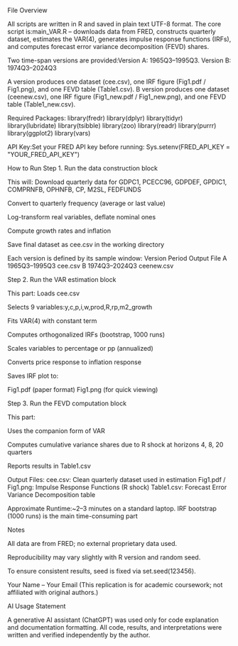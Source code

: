 File Overview

All scripts are written in R and saved in plain text UTF-8 format.
The core script is:main_VAR.R – downloads data from FRED, constructs quarterly dataset, estimates the VAR(4), generates impulse response functions (IRFs), and computes forecast error variance decomposition (FEVD) shares.

Two time-span versions are provided:Version A: 1965Q3–1995Q3. Version B: 1974Q3–2024Q3

A version produces one dataset (cee.csv), one IRF figure (Fig1.pdf / Fig1.png), and one FEVD table (Table1.csv).
B version produces one dataset (ceenew.csv), one IRF figure (Fig1_new.pdf / Fig1_new.png), and one FEVD table (Table1_new.csv).

Required Packages:
library(fredr)
library(dplyr)
library(tidyr)
library(lubridate)
library(tsibble)
library(zoo)
library(readr)
library(purrr)
library(ggplot2)
library(vars)

API Key:Set your FRED API key before running: Sys.setenv(FRED_API_KEY = "YOUR_FRED_API_KEY")

How to Run
Step 1. Run the data construction block

This will:
Download quarterly data for
GDPC1, PCECC96, GDPDEF, GPDIC1, COMPRNFB, OPHNFB, CP, M2SL, FEDFUNDS

Convert to quarterly frequency (average or last value)

Log-transform real variables, deflate nominal ones

Compute growth rates and inflation

Save final dataset as cee.csv in the working directory

Each version is defined by its sample window:
Version	Period	Output File
A	1965Q3–1995Q3	cee.csv
B	1974Q3–2024Q3	ceenew.csv

Step 2. Run the VAR estimation block

This part:
Loads cee.csv

Selects 9 variables:y,c,p,i,w,prod,R,rp,m2_growth

Fits VAR(4) with constant term

Computes orthogonalized IRFs (bootstrap, 1000 runs)

Scales variables to percentage or pp (annualized)

Converts price response to inflation response

Saves IRF plot to:

Fig1.pdf (paper format) Fig1.png (for quick viewing)

Step 3. Run the FEVD computation block

This part:

Uses the companion form of VAR

Computes cumulative variance shares due to R shock at horizons 4, 8, 20 quarters

Reports results in Table1.csv

Output Files:
cee.csv:	Clean quarterly dataset used in estimation
Fig1.pdf / Fig1.png:	Impulse Response Functions (R shock)
Table1.csv:	Forecast Error Variance Decomposition table

Approximate Runtime:~2–3 minutes on a standard laptop. IRF bootstrap (1000 runs) is the main time-consuming part

Notes

All data are from FRED; no external proprietary data used.

Reproducibility may vary slightly with R version and random seed.

To ensure consistent results, seed is fixed via set.seed(123456).

Your Name – Your Email
(This replication is for academic coursework; not affiliated with original authors.)

AI Usage Statement

A generative AI assistant (ChatGPT) was used only for code explanation and documentation formatting.
All code, results, and interpretations were written and verified independently by the author.
